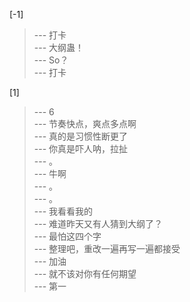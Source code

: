 
[-1] 
>--- 打卡<br>
>--- 大纲蛊！<br>
>--- So？<br>
>--- 打卡<br>

[1] 
>--- 6<br>
>--- 节奏快点，爽点多点啊<br>
>--- 真的是习惯性断更了<br>
>--- 你真是吓人呐，拉扯<br>
>--- 。<br>
>--- 牛啊<br>
>--- 。<br>
>--- 。<br>
>--- 我看看我的<br>
>--- 难道昨天又有人猜到大纲了？<br>
>--- 最怕这四个字<br>
>--- 整理吧，重改一遍再写一遍都接受<br>
>--- 加油<br>
>--- 就不该对你有任何期望<br>
>--- 第一<br>
